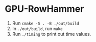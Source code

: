 # GPU-RowHammer

1. Run `cmake -S . -B ./out/build`
2. In `./out/build`, run `make`
3. Run `./timing` to print out time values.

